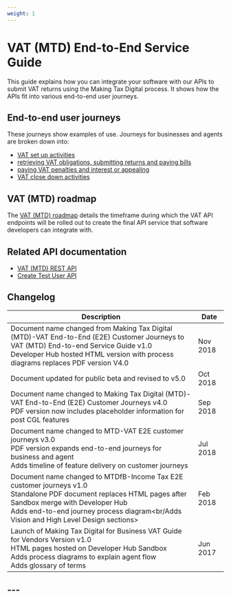 ```yaml
---
weight: 1
---
```


# VAT (MTD) End-to-End Service Guide

This guide explains how you can integrate your software with our APIs to submit VAT returns using the Making Tax Digital process. It shows how the APIs fit into various end-to-end user journeys.

## End-to-end user journeys

These journeys show examples of use. Journeys for businesses and agents are broken down into:

  * [VAT set up activities](documentation/set-up.html#set-up)
  * [retrieving VAT obligations, submitting returns and paying bills](documentation/obligations.html#obligations-and-returns)
  * [paying VAT penalties and interest or appealing](documentation/penalties.html#penalties-and-appeals)
  * [VAT close down activities](documentation/close-down.html#close-down)

## VAT (MTD) roadmap

The [VAT (MTD) roadmap](https://hmrc-vat-roadmap-cycle-33.herokuapp.com) details the timeframe during which the VAT API endpoints will be rolled out to create the final API service that software developers can integrate with.

## Related API documentation

  * [VAT (MTD) REST API](https://developer.service.hmrc.gov.uk/api-documentation/docs/api/service/vat-api/1.0)
  * [Create Test User API](https://developer.service.hmrc.gov.uk/api-documentation/docs/api/service/api-platform-test-user/1.0)

## Changelog

Description | Date
 --- | ---
Document name changed from Making Tax Digital (MTD)-VAT End-to-End (E2E) Customer Journeys to VAT (MTD) End-to-end Service Guide v1.0<br/>Developer Hub hosted HTML version with process diagrams replaces PDF version V4.0  |Nov 2018
Document updated for public beta and revised to v5.0 |Oct 2018
Document name changed to Making Tax Digital (MTD)-VAT End-to-End (E2E) Customer Journeys v4.0<br/>PDF version now includes placeholder information for post CGL features |Sep 2018
Document name changed to MTD-VAT E2E customer journeys v3.0<br/>PDF version expands end-to-end journeys for business and agent<br/>Adds timeline of feature delivery on customer journeys |Jul 2018
Document name changed to MTDfB-Income Tax E2E customer journeys v1.0<br/>Standalone PDF document replaces HTML pages after Sandbox merge with Developer Hub<br/>Adds end-to-end journey process diagram<br/Adds Vision and High Level Design sections>|Feb 2018
Launch of Making Tax Digital for Business VAT Guide for Vendors Version v1.0<br/>HTML pages hosted on Developer Hub Sandbox<br/>Adds process diagrams to explain agent flow<br/>Adds glossary of terms |Jun 2017

##  ---
